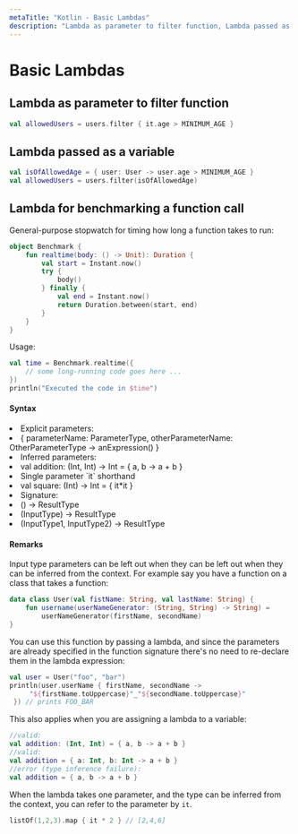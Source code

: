 ```yaml
---
metaTitle: "Kotlin - Basic Lambdas"
description: "Lambda as parameter to filter function, Lambda passed as a variable, Lambda for benchmarking a function call"
---
```


# Basic Lambdas



## Lambda as parameter to filter function


```kotlin
val allowedUsers = users.filter { it.age > MINIMUM_AGE }

```



## Lambda passed as a variable


```kotlin
val isOfAllowedAge = { user: User -> user.age > MINIMUM_AGE }
val allowedUsers = users.filter(isOfAllowedAge)

```



## Lambda for benchmarking a function call


General-purpose stopwatch for timing how long a function takes to run:

```kotlin
object Benchmark {
    fun realtime(body: () -> Unit): Duration {
        val start = Instant.now()
        try {
            body()
        } finally {
            val end = Instant.now()
            return Duration.between(start, end)
        }
    }
}

```

Usage:

```kotlin
val time = Benchmark.realtime({
    // some long-running code goes here ...
})
println("Executed the code in $time")

```



#### Syntax


<li>
Explicit parameters:
</li>
<li>
{ parameterName: ParameterType, otherParameterName: OtherParameterType -> anExpression() }
</li>
<li>
Inferred parameters:
</li>
<li>
val addition: (Int, Int) -> Int = { a, b -> a + b }
</li>
<li>
Single parameter `it` shorthand
</li>
<li>
val square: (Int) -> Int = { it*it }
</li>
<li>
Signature:
</li>
<li>
() -> ResultType
</li>
<li>
(InputType) -> ResultType
</li>
<li>
(InputType1, InputType2) -> ResultType
</li>



#### Remarks


Input type parameters can be left out when they can be left out when they can be inferred from the context. For example say you have a function on a class that takes a function:

```kotlin
data class User(val fistName: String, val lastName: String) {
    fun username(userNameGenerator: (String, String) -> String) =
        userNameGenerator(firstName, secondName)
}

```

You can use this function by passing a lambda, and since the parameters are already specified in the function signature there's no need to re-declare them in the lambda expression:

```kotlin
val user = User("foo", "bar")
println(user.userName { firstName, secondName ->
     "${firstName.toUppercase}"_"${secondName.toUppercase}"
 }) // prints FOO_BAR

```

This also applies when you are assigning a lambda to a variable:

```kotlin
//valid:
val addition: (Int, Int) = { a, b -> a + b }
//valid:
val addition = { a: Int, b: Int -> a + b }
//error (type inference failure):
val addition = { a, b -> a + b }

```

When the lambda takes one parameter, and the type can be inferred from the context, you can refer to the parameter by `it`.

```kotlin
listOf(1,2,3).map { it * 2 } // [2,4,6]

```

